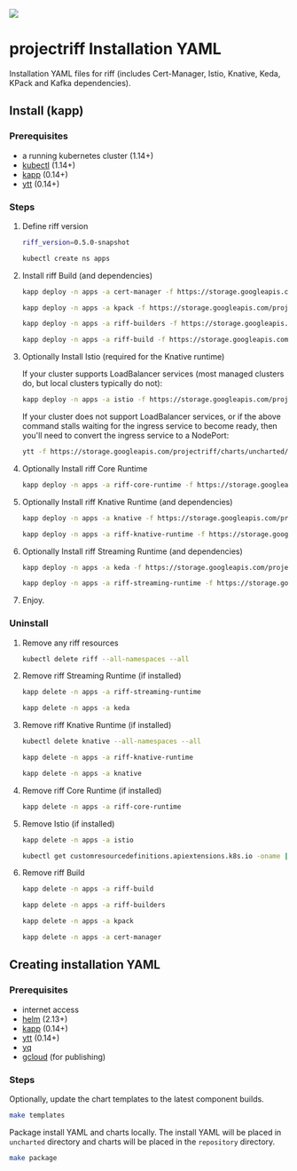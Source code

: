![](https://github.com/projectriff/charts/workflows/CI/badge.svg)

# projectriff Installation YAML

Installation YAML files for riff (includes Cert-Manager, Istio, Knative, Keda, KPack and Kafka dependencies).

## Install (kapp)

### Prerequisites

- a running kubernetes cluster (1.14+)
- [kubectl](https://kubectl.docs.kubernetes.io) (1.14+)
- [kapp](https://get-kapp.io) (0.14+)
- [ytt](https://get-ytt.io) (0.14+)

### Steps

1. Define riff version

   ```sh
   riff_version=0.5.0-snapshot
   ```

   ```sh
   kubectl create ns apps
   ```

1. Install riff Build (and dependencies)
   
   ```sh
   kapp deploy -n apps -a cert-manager -f https://storage.googleapis.com/projectriff/charts/uncharted/${riff_version}/cert-manager.yaml
   ```

   ```sh
   kapp deploy -n apps -a kpack -f https://storage.googleapis.com/projectriff/charts/uncharted/${riff_version}/kpack.yaml
   ```

   ```sh
   kapp deploy -n apps -a riff-builders -f https://storage.googleapis.com/projectriff/charts/uncharted/${riff_version}/riff-builders.yaml
   ```

   ```sh
   kapp deploy -n apps -a riff-build -f https://storage.googleapis.com/projectriff/charts/uncharted/${riff_version}/riff-build.yaml
   ```

1. Optionally Install Istio (required for the Knative runtime)
   
   If your cluster supports LoadBalancer services (most managed clusters do, but local clusters typically do not):

   ```sh
   kapp deploy -n apps -a istio -f https://storage.googleapis.com/projectriff/charts/uncharted/${riff_version}/istio.yaml
   ```
   
   If your cluster does not support LoadBalancer services, or if the above command stalls waiting for the ingress service to become ready, then you'll need to convert the ingress service to a NodePort:
   
   ```sh
   ytt -f https://storage.googleapis.com/projectriff/charts/uncharted/${riff_version}/istio.yaml -f https://storage.googleapis.com/projectriff/charts/overlays/service-nodeport.yaml --file-mark istio.yaml:type=yaml-plain | kapp deploy -n apps -a istio -f - -y
   ```

1. Optionally Install riff Core Runtime
   
   ```sh
   kapp deploy -n apps -a riff-core-runtime -f https://storage.googleapis.com/projectriff/charts/uncharted/${riff_version}/riff-core-runtime.yaml
   ```

1. Optionally Install riff Knative Runtime (and dependencies)
   
   ```sh
   kapp deploy -n apps -a knative -f https://storage.googleapis.com/projectriff/charts/uncharted/${riff_version}/knative.yaml
   ```

   ```sh
   kapp deploy -n apps -a riff-knative-runtime -f https://storage.googleapis.com/projectriff/charts/uncharted/${riff_version}/riff-knative-runtime.yaml
   ```

1. Optionally Install riff Streaming Runtime (and dependencies)
   
   ```sh
   kapp deploy -n apps -a keda -f https://storage.googleapis.com/projectriff/charts/uncharted/${riff_version}/keda.yaml
   ```

   ```sh
   kapp deploy -n apps -a riff-streaming-runtime -f https://storage.googleapis.com/projectriff/charts/uncharted/${riff_version}/riff-streaming-runtime.yaml
   ```

1. Enjoy.

### Uninstall

1. Remove any riff resources

   ```sh
   kubectl delete riff --all-namespaces --all
   ```

1. Remove riff Streaming Runtime (if installed)

   ```sh
   kapp delete -n apps -a riff-streaming-runtime
   ```

   ```sh
   kapp delete -n apps -a keda
   ```

1. Remove riff Knative Runtime (if installed)

   ```sh
   kubectl delete knative --all-namespaces --all
   ```

   ```sh
   kapp delete -n apps -a riff-knative-runtime
   ```

   ```sh
   kapp delete -n apps -a knative
   ```

1. Remove riff Core Runtime (if installed)
   ```sh
   kapp delete -n apps -a riff-core-runtime
   ```

1. Remove Istio (if installed)

   ```sh
   kapp delete -n apps -a istio
   ```

   ```sh
   kubectl get customresourcedefinitions.apiextensions.k8s.io -oname | grep istio.io | xargs -L1 kubectl delete
   ```

1. Remove riff Build

   ```sh
   kapp delete -n apps -a riff-build
   ```

   ```sh
   kapp delete -n apps -a riff-builders
   ```

   ```sh
   kapp delete -n apps -a kpack
   ```

   ```sh
   kapp delete -n apps -a cert-manager
   ```

## Creating installation YAML

### Prerequisites

- internet access
- [helm](https://helm.sh) (2.13+)
- [kapp](https://get-kapp.io) (0.14+)
- [ytt](https://get-ytt.io) (0.14+)
- [yq](http://mikefarah.github.io/yq/)
- [gcloud](https://cloud.google.com/sdk/gcloud/) (for publishing)

### Steps

Optionally, update the chart templates to the latest component builds.

```sh
make templates
```

Package install YAML and charts locally. The install YAML will be placed in `uncharted` directory and charts will be placed in the `repository` directory.

```sh
make package
```
